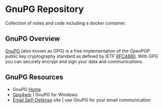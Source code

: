 # GnuPG Repository

Collection of notes and code including a docker container.

## GnuPG Overview

[GnuPG](https://gnupg.org/) (also known as GPG) is a free implementation of the OpenPGP public key cryptography standard as defined by IETF [RFC4880](https://www.ietf.org/rfc/rfc4880.txt). With GPG you can securely encrypt and sign your data and communications.

## GnuPG Resources

- GnuPG [Home](https://gnupg.org/)
- [Gpg4win](https://www.gpg4win.org/) | GnuPG for Windows
- [Email Self-Defense](https://emailselfdefense.fsf.org/) site | use GnuPG for your email communication
